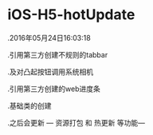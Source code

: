 # iOS-H5-hotUpdate

.2016年05月24日16:03:18

.引用第三方创建不规则的tabbar

.及对凸起按钮调用系统相机

.引用第三方创建的web进度条

.基础类的创建

.之后会更新  — 资源打包 和 热更新 等功能— 
